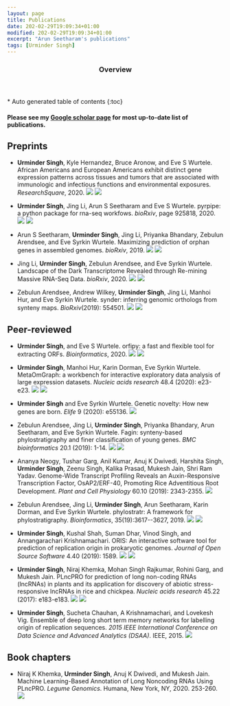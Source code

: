 ```yaml
---
layout: page
title: Publications
date: 202-02-29T19:09:34+01:00
modified: 202-02-29T19:09:34+01:00
excerpt: "Arun Seetharam's publications"
tags: [Urminder Singh]
---
```


<span id='badgeCont419579' style='width:126px'>
<script src='http://labs.researcherid.com/mashlets?el=badgeCont419579&mashlet=badge&showTitle=false&className=a&rid=B-8899-2015'>
</script>
</span>
<section id="table-of-contents" class="toc">
  <header>
    <h3>Overview</h3>
  </header>
<div id="drawer" markdown="1">
*  Auto generated table of contents
{:toc}
</div>
</section><!-- /#table-of-contents -->

#### Please see my [Google scholar page](https://scholar.google.com/citations?user=yat-ghwAAAAJ&hl=en) for most up-to-date list of publications.

## Preprints

- **Urminder Singh**, Kyle Hernandez, Bruce Aronow, and Eve S Wurtele. African Americans and European Americans exhibit distinct gene expression patterns across tissues and tumors that are associated with immunologic and infectious functions and environmental exposures. _ResearchSquare_, 2020.
[<img src="https://img.shields.io/badge/-Open_Access-blue?style=flat&logo=Open-Access"/>](https://assets.researchsquare.com/files/rs-88890/v1_stamped.pdf)
[<img src="https://img.shields.io/badge/-GitHub-black?style=flat&logo=github"/>](https://github.com/urmi-21/COVID-DEA)

- **Urminder Singh**, Jing Li, Arun S Seetharam and Eve S Wurtele. pyrpipe: a python package for rna-seq workfows. _bioRxiv_, page 925818, 2020.
[<img src="https://img.shields.io/badge/-Open_Access-blue?style=flat&logo=Open-Access"/>](https://doi.org/10.1101/2020.03.04.925818)
[<img src="https://img.shields.io/badge/-GitHub-black?style=flat&logo=github"/>](https://github.com/urmi-21/pyrpipe)

- Arun S Seetharam, **Urminder Singh**, Jing Li, Priyanka Bhandary, Zebulun Arendsee, and Eve Syrkin Wurtele. Maximizing prediction of orphan genes in assembled genomes. _bioRxiv_, 2019.
[<img src="https://img.shields.io/badge/-Open_Access-blue?style=flat&logo=Open-Access"/>](https://doi.org/10.1101/2019.12.17.880294)
[<img src="https://img.shields.io/badge/-GitHub-black?style=flat&logo=github"/>](https://github.com/eswlab/orphan-prediction)

- Jing Li, **Urminder Singh**, Zebulun Arendsee, and Eve Syrkin Wurtele. Landscape of the Dark Transcriptome Revealed through Re-mining Massive RNA-Seq Data. _bioRxiv_, 2020.
[<img src="https://img.shields.io/badge/-Open_Access-blue?style=flat&logo=Open-Access"/>](https://www.biorxiv.org/content/10.1101/671263v2.full)
[<img src="https://img.shields.io/badge/-GitHub-black?style=flat&logo=github"/>](https://github.com/lijing28101/yeast_supplementary)

- Zebulun Arendsee, Andrew Wilkey, **Urminder Singh**, Jing Li, Manhoi Hur, and Eve Syrkin Wurtele. synder: inferring genomic orthologs from synteny maps. *BioRxiv*(2019): 554501.
[<img src="https://img.shields.io/badge/-Open_Access-blue?style=flat&logo=Open-Access"/>](https://www.biorxiv.org/content/10.1101/554501v1)
[<img src="https://img.shields.io/badge/-GitHub-black?style=flat&logo=github"/>](https://github.com/arendsee/synder)

## Peer-reviewed 

- **Urminder Singh**, and Eve S Wurtele. orfipy: a fast and flexible tool for extracting ORFs. _Bioinformatics_, 2020.
[<img src="https://img.shields.io/badge/-Open_Access-blue?style=flat&logo=Open-Access"/>](https://www.biorxiv.org/content/10.1101/2020.10.20.348052v1)
[<img src="https://img.shields.io/badge/-GitHub-black?style=flat&logo=github"/>](https://github.com/urmi-21/orfipy)

- **Urminder Singh**, Manhoi Hur, Karin Dorman, Eve Syrkin Wurtele. MetaOmGraph: a workbench for interactive exploratory data analysis of large expression datasets. *Nucleic acids research* 48.4 (2020): e23-e23.
[<img src="https://img.shields.io/badge/-Open_Access-blue?style=flat&logo=Open-Access"/>](https://academic.oup.com/nar/article/48/4/e23/5709708)
[<img src="https://img.shields.io/badge/-GitHub-black?style=flat&logo=github"/>](https://github.com/urmi-21/MetaOmGraph)

- **Urminder Singh** and Eve Syrkin Wurtele. Genetic novelty: How new genes are born. *Elife* 9 (2020): e55136.
[<img src="https://img.shields.io/badge/-Open_Access-blue?style=flat&logo=Open-Access"/>](https://elifesciences.org/articles/55136)

- Zebulun Arendsee, Jing Li, **Urminder Singh**, Priyanka Bhandary, Arun Seetharam, and Eve Syrkin Wurtele. Fagin: synteny-based phylostratigraphy and finer classification of young genes. *BMC bioinformatics* 20.1 (2019): 1-14.
[<img src="https://img.shields.io/badge/-Open_Access-blue?style=flat&logo=Open-Access"/>](https://bmcbioinformatics.biomedcentral.com/articles/10.1186/s12859-019-3023-y)
[<img src="https://img.shields.io/badge/-GitHub-black?style=flat&logo=github"/>](https://github.com/arendsee/fagin)

- Ananya Neogy, Tushar Garg, Anil Kumar, Anuj K Dwivedi, Harshita Singh, **Urminder Singh**, Zeenu Singh, Kalika Prasad, Mukesh Jain, Shri Ram Yadav. Genome-Wide Transcript Profiling Reveals an Auxin-Responsive Transcription Factor, OsAP2/ERF-40, Promoting Rice Adventitious Root Development. *Plant and Cell Physiology* 60.10 (2019): 2343-2355.
[<img src="https://img.shields.io/badge/-Open_Access-blue?style=flat&logo=Open-Access"/>](https://www.researchgate.net/profile/Tushar_Garg2/publication/334574454_Genome-Wide_Transcript_Profiling_Reveals_an_Auxin-Responsive_Transcription_Factor_OsAP2ERF-40_Promoting_Rice_Adventitious_Root_Development/links/5d5ec003299bf1b97cfedf51/Genome-Wide-Transcript-Profiling-Reveals-an-Auxin-Responsive-Transcription-Factor-OsAP2-ERF-40-Promoting-Rice-Adventitious-Root-Development.pdf)

- Zebulun Arendsee, Jing Li, **Urminder Singh**, Arun Seetharam, Karin Dorman, and Eve Syrkin Wurtele. phylostratr: A framework for phylostratigraphy. _Bioinformatics_, 35(19):3617--3627, 2019.
[<img src="https://img.shields.io/badge/-Open_Access-blue?style=flat&logo=Open-Access"/>](https://doi.org/10.1093/bioinformatics/btz171)
[<img src="https://img.shields.io/badge/-GitHub-black?style=flat&logo=github"/>](https://github.com/arendsee/phylostratr)

- **Urminder Singh**, Kushal Shah, Suman Dhar, Vinod Singh, and Annangarachari Krishnamachari. ORIS: An interactive software tool for prediction of replication origin in prokaryotic genomes. *Journal of Open Source Software* 4.40 (2019): 1589.
[<img src="https://img.shields.io/badge/-Open_Access-blue?style=flat&logo=Open-Access"/>](https://joss.theoj.org/papers/10.21105/joss.01589.pdf)
[<img src="https://img.shields.io/badge/-GitHub-black?style=flat&logo=github"/>](https://github.com/urmi-21/ORIS)

- **Urminder Singh**, Niraj Khemka, Mohan Singh Rajkumar, Rohini Garg, and Mukesh Jain. PLncPRO for prediction of long non-coding RNAs (lncRNAs) in plants and its application for discovery of abiotic stress-responsive lncRNAs in rice and chickpea. *Nucleic acids research* 45.22 (2017): e183-e183.
[<img src="https://img.shields.io/badge/-Open_Access-blue?style=flat&logo=Open-Access"/>](https://academic.oup.com/nar/article/45/22/e183/4282667)
[<img src="https://img.shields.io/badge/-GitHub-black?style=flat&logo=github"/>](https://github.com/urmi-21/PLncPRO)

- **Urminder Singh**, Sucheta Chauhan, A Krishnamachari, and Lovekesh Vig. Ensemble of deep long short term memory networks for labelling origin of replication sequences. *2015 IEEE International Conference on Data Science and Advanced Analytics (DSAA)*. IEEE, 2015.
[<img src="https://img.shields.io/badge/-Open_Access-blue?style=flat&logo=Open-Access"/>](https://www.researchgate.net/profile/Sucheta_Chauhan3/publication/308837697_Ensemble_of_deep_long_short_term_memory_networks_for_labelling_origin_of_replication_sequences/links/5a7193b5aca272e425edde75/Ensemble-of-deep-long-short-term-memory-networks-for-labelling-origin-of-replication-sequences.pdf)


## Book chapters

- Niraj K Khemka, **Urminder Singh**, Anuj K Dwivedi, and Mukesh Jain. Machine Learning-Based Annotation of Long Noncoding RNAs Using PLncPRO. *Legume Genomics*. Humana, New York, NY, 2020. 253-260.
[<img src="https://img.shields.io/badge/-GitHub-black?style=flat&logo=github"/>](https://github.com/urmi-21/PLncPRO)














